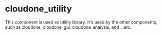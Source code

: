 # cloudone_utility
This component is used as utility library. It's used by the other components, such as cloudone, cloudone_gui, cloudone_analysis, and ...etc.
